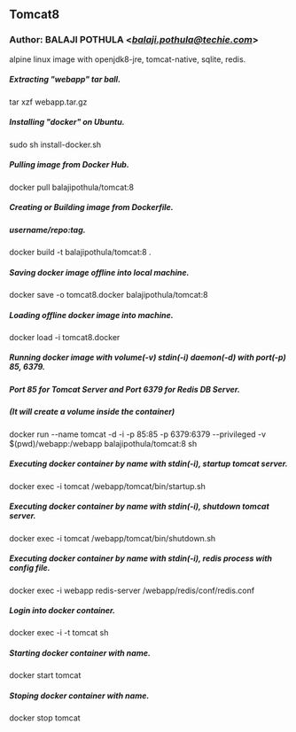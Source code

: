 ## Tomcat8
### Author: BALAJI POTHULA <*balaji.pothula@techie.com*>

alpine linux image with openjdk8-jre, tomcat-native, sqlite, redis.

##### Extracting "webapp" tar ball.
tar xzf webapp.tar.gz

##### Installing "docker" on Ubuntu.
sudo sh install-docker.sh

##### Pulling image from Docker Hub.
docker pull balajipothula/tomcat:8

##### Creating or Building image from Dockerfile.
##### username/repo:tag.
docker build -t balajipothula/tomcat:8 .

##### Saving docker image offline into local machine.
docker save -o tomcat8.docker balajipothula/tomcat:8

##### Loading offline docker image into machine.
docker load -i tomcat8.docker

##### Running docker image with volume(-v) stdin(-i) daemon(-d) with port(-p) 85, 6379.
##### Port 85 for Tomcat Server and Port 6379 for Redis DB Server.
##### (It will create a volume inside the container)
docker run --name tomcat -d -i -p 85:85 -p 6379:6379 --privileged -v $(pwd)/webapp:/webapp balajipothula/tomcat:8 sh

##### Executing docker container by name with stdin(-i), startup  tomcat server.
docker exec -i tomcat /webapp/tomcat/bin/startup.sh

##### Executing docker container by name with stdin(-i), shutdown tomcat server.
docker exec -i tomcat /webapp/tomcat/bin/shutdown.sh

##### Executing docker container by name with stdin(-i), redis process with config file. 
docker exec -i webapp redis-server /webapp/redis/conf/redis.conf

##### Login into docker container.
docker exec -i -t tomcat sh

##### Starting docker container with name.
docker start tomcat

##### Stoping  docker container with name.
docker stop tomcat
